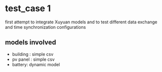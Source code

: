 # test_case 1
first attempt to integrate Xuyuan models and to test different data exchange and time synchronization configurations

## models involved
- building : simple csv
- pv panel : simple csv
- battery: dynamic model
